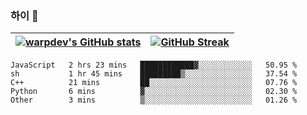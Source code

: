 
### 하이 👋
[![warpdev's GitHub stats](https://github-readme-stats.vercel.app/api?username=warpdev&show_icons=true&theme=vue-dark)](#) |[![GitHub Streak](https://github-readme-streak-stats.herokuapp.com/?user=warpdev&theme=dark)](#)
--- | --- |
<!--START_SECTION:waka-->
```text
JavaScript   2 hrs 23 mins   ████████████▓░░░░░░░░░░░░   50.95 % 
sh           1 hr 45 mins    █████████▒░░░░░░░░░░░░░░░   37.54 % 
C++          21 mins         ██░░░░░░░░░░░░░░░░░░░░░░░   07.76 % 
Python       6 mins          ▓░░░░░░░░░░░░░░░░░░░░░░░░   02.30 % 
Other        3 mins          ▒░░░░░░░░░░░░░░░░░░░░░░░░   01.26 % 
```
<!--END_SECTION:waka-->

<!--
**warpdev/warpdev** is a ✨ _special_ ✨ repository because its `README.md` (this file) appears on your GitHub profile.

Here are some ideas to get you started:

- 🔭 I’m currently working on ...
- 🌱 I’m currently learning ...
- 👯 I’m looking to collaborate on ...
- 🤔 I’m looking for help with ...
- 💬 Ask me about ...
- 📫 How to reach me: ...
- 😄 Pronouns: ...
- ⚡ Fun fact: ...
-->
